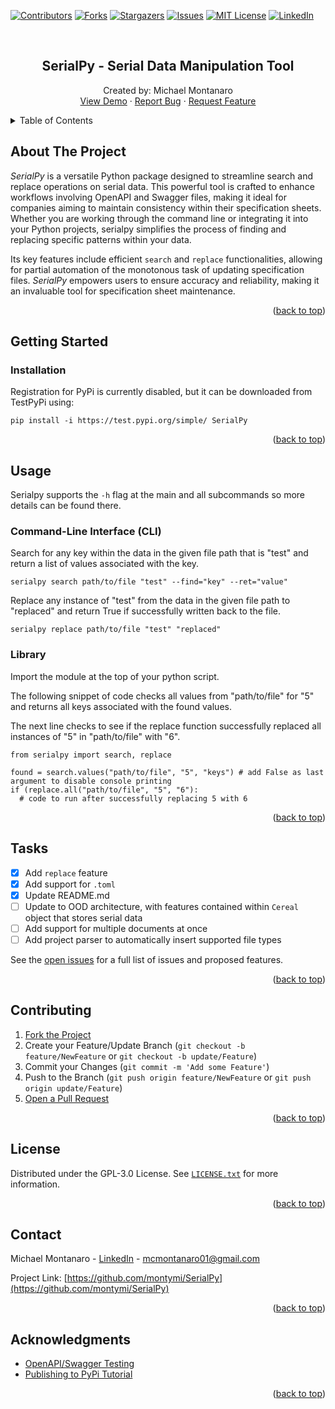 <div id="readme-top"></div>

<!-- PROJECT SHIELDS -->
[![Contributors][contributors-shield]][contributors-url]
[![Forks][forks-shield]][forks-url]
[![Stargazers][stars-shield]][stars-url]
[![Issues][issues-shield]][issues-url]
[![MIT License][license-shield]][license-url]
[![LinkedIn][linkedin-shield]][linkedin-url]



<!-- PROJECT LOGO -->
<br />
<div align="center">
  <h2 align="center">SerialPy - Serial Data Manipulation Tool</h2>

  <p align="center">
    Created by: Michael Montanaro
    <br />
    <a href="https://github.com/montymi/SerialPy">View Demo</a>
    ·
    <a href="https://github.com/montymi/SerialPy/issues">Report Bug</a>
    ·
    <a href="https://github.com/montymi/SerialPy/issues">Request Feature</a>
  </p>
</div>



<!-- TABLE OF CONTENTS -->
<details>
  <summary>Table of Contents</summary>
  <ol>
    <li><a href="#about-the-project">About The Project</a></li>
    <li><a href="#getting-started">Getting Started</a></li>
    <li><a href="#usage">Usage</a></li>
    <li><a href="#tasks">Tasks</a></li>
    <li><a href="#contributing">Contributing</a></li>
    <li><a href="#license">License</a></li>
    <li><a href="#contact">Contact</a></li>
    <li><a href="#acknowledgments">Acknowledgments</a></li>
  </ol>
</details>



<!-- ABOUT THE PROJECT -->
## About The Project

*SerialPy* is a versatile Python package designed to streamline search and replace operations on serial data. This powerful tool is crafted to enhance workflows involving OpenAPI and Swagger files, making it ideal for companies aiming to maintain consistency within their specification sheets. Whether you are working through the command line or integrating it into your Python projects, serialpy simplifies the process of finding and replacing specific patterns within your data. 

Its key features include efficient `search` and `replace` functionalities, allowing for partial automation of the monotonous task of updating specification files. *SerialPy* empowers users to ensure accuracy and reliability, making it an invaluable tool for specification sheet maintenance.

<p align="right">(<a href="#readme-top">back to top</a>)</p>



<!-- GETTING STARTED -->
## Getting Started

### Installation

Registration for PyPi is currently disabled, but it can be downloaded from TestPyPi using:
```
pip install -i https://test.pypi.org/simple/ SerialPy
```

<p align="right">(<a href="#readme-top">back to top</a>)</p>



<!-- USAGE EXAMPLES -->
## Usage
Serialpy supports the `-h` flag at the main and all subcommands so more details can be found there.

### Command-Line Interface (CLI)
Search for any key within the data in the given file path that is "test" and return a list of values associated with the key.
```
serialpy search path/to/file "test" --find="key" --ret="value"
```
Replace any instance of "test" from the data in the given file path to "replaced" and return True if successfully written back to the file.
```
serialpy replace path/to/file "test" "replaced"
```

### Library
Import the module at the top of your python script.

The following snippet of code checks all values from "path/to/file" for "5" and returns all keys associated with the found values. 

The next line checks to see if the replace function successfully replaced all instances of "5" in "path/to/file" with "6".
```
from serialpy import search, replace

found = search.values("path/to/file", "5", "keys") # add False as last argument to disable console printing
if (replace.all("path/to/file", "5", "6"):
  # code to run after successfully replacing 5 with 6
```

<p align="right">(<a href="#readme-top">back to top</a>)</p>



<!-- TASKS -->
## Tasks

- [X] Add `replace` feature
- [X] Add support for `.toml` 
- [X] Update README.md
- [ ] Update to OOD architecture, with features contained within `Cereal` object that stores serial data
- [ ] Add support for multiple documents at once
- [ ] Add project parser to automatically insert supported file types

See the [open issues](https://github.com/montymi/SerialPy/issues) for a full list of issues and proposed features.

<p align="right">(<a href="#readme-top">back to top</a>)</p>



<!-- CONTRIBUTING -->
## Contributing

1. [Fork the Project](https://docs.github.com/en/get-started/quickstart/fork-a-repo)
2. Create your Feature/Update Branch (`git checkout -b feature/NewFeature` or `git checkout -b update/Feature`)
3. Commit your Changes (`git commit -m 'Add some Feature'`)
4. Push to the Branch (`git push origin feature/NewFeature` or `git push origin update/Feature`)
5. [Open a Pull Request](https://docs.github.com/en/pull-requests/collaborating-with-pull-requests/proposing-changes-to-your-work-with-pull-requests/about-pull-requests)

<p align="right">(<a href="#readme-top">back to top</a>)</p>



<!-- LICENSE -->
## License

Distributed under the GPL-3.0 License. See [`LICENSE.txt`](https://github.com/montymi/SerialPy/blob/main/LICENSE.txt) for more information.

<p align="right">(<a href="#readme-top">back to top</a>)</p>



<!-- CONTACT -->
## Contact

Michael Montanaro - [LinkedIn](https://www.linkedin.com/in/michael-montanaro/) - mcmontanaro01@gmail.com

Project Link: [https://github.com/montymi/SerialPy](https://github.com/montymi/SerialPy)

<p align="right">(<a href="#readme-top">back to top</a>)</p>



<!-- ACKNOWLEDGMENTS -->
## Acknowledgments

* [OpenAPI/Swagger Testing](https://apitools.dev/swagger-cli/)
* [Publishing to PyPi Tutorial](https://realpython.com/pypi-publish-python-package/)

<p align="right">(<a href="#readme-top">back to top</a>)</p>



<!-- MARKDOWN LINKS & IMAGES -->
<!-- https://www.markdownguide.org/basic-syntax/#reference-style-links -->
[contributors-shield]: https://img.shields.io/github/contributors/montymi/SerialPy.svg?style=for-the-badge
[contributors-url]: https://github.com/montymi/SerialPy/graphs/contributors
[forks-shield]: https://img.shields.io/github/forks/montymi/SerialPy.svg?style=for-the-badge
[forks-url]: https://github.com/montymi/SerialPy/network/members
[stars-shield]: https://img.shields.io/github/stars/montymi/SerialPy.svg?style=for-the-badge
[stars-url]: https://github.com/montymi/SerialPy/stargazers
[issues-shield]: https://img.shields.io/github/issues/montymi/SerialPy.svg?style=for-the-badge
[issues-url]: https://github.com/montymi/SerialPy/issues
[license-shield]: https://img.shields.io/github/license/montymi/SerialPy.svg?style=for-the-badge
[license-url]: https://github.com/montymi/SerialPy/blob/master/LICENSE.txt
[linkedin-shield]: https://img.shields.io/badge/-LinkedIn-black.svg?style=for-the-badge&logo=linkedin&colorB=555
[linkedin-url]: https://linkedin.com/in/michael-montanaro
[Next.js]: https://img.shields.io/badge/next.js-000000?style=for-the-badge&logo=nextdotjs&logoColor=white
[Next-url]: https://nextjs.org/
[React.js]: https://img.shields.io/badge/React-20232A?style=for-the-badge&logo=react&logoColor=61DAFB
[React-url]: https://reactjs.org/
[Vue.js]: https://img.shields.io/badge/Vue.js-35495E?style=for-the-badge&logo=vuedotjs&logoColor=4FC08D
[Vue-url]: https://vuejs.org/
[Angular.io]: https://img.shields.io/badge/Angular-DD0031?style=for-the-badge&logo=angular&logoColor=white
[Angular-url]: https://angular.io/
[Svelte.dev]: https://img.shields.io/badge/Svelte-4A4A55?style=for-the-badge&logo=svelte&logoColor=FF3E00
[Svelte-url]: https://svelte.dev/
[Laravel.com]: https://img.shields.io/badge/Laravel-FF2D20?style=for-the-badge&logo=laravel&logoColor=white
[Laravel-url]: https://laravel.com
[Bootstrap.com]: https://img.shields.io/badge/Bootstrap-563D7C?style=for-the-badge&logo=bootstrap&logoColor=white
[Bootstrap-url]: https://getbootstrap.com
[JQuery.com]: https://img.shields.io/badge/jQuery-0769AD?style=for-the-badge&logo=jquery&logoColor=white
[JQuery-url]: https://jquery.com 
